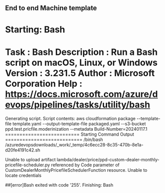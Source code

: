 ## End to end Machine template

Starting: Bash
==============================================================================
Task         : Bash
Description  : Run a Bash script on macOS, Linux, or Windows
Version      : 3.231.5
Author       : Microsoft Corporation
Help         : https://docs.microsoft.com/azure/devops/pipelines/tasks/utility/bash
==============================================================================
Generating script.
Script contents:
aws cloudformation package --template-file template.yaml --output-template-file packaged.yaml --s3-bucket ppd.test.pricfile.moderinization --metadata Build-Number=20240117.1
========================== Starting Command Output ===========================
/bin/bash /azuredevopsdownloads/_work/_temp/4c6ecc28-8c35-470b-8e1a-d20fe4191c42.sh

Unable to upload artifact lambda/dealer/price/ppd-custom-dealer-monthly-pricefile-scheduler.py referenced by Code parameter of CustomDealerMonthlyPricefileSchedulerFunction resource.
Unable to locate credentials

##[error]Bash exited with code '255'.
Finishing: Bash
